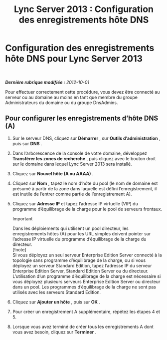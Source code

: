 ﻿---
title: 'Lync Server 2013 : Configuration des enregistrements hôte DNS'
TOCTitle: Configuration des enregistrements hôte DNS
ms:assetid: 78a1afcf-41c8-4da5-8740-c6570c19078c
ms:mtpsurl: https://technet.microsoft.com/fr-fr/library/Gg398593(v=OCS.15)
ms:contentKeyID: 49297803
ms.date: 05/20/2016
mtps_version: v=OCS.15
ms.translationtype: HT
---

# Configuration des enregistrements hôte DNS pour Lync Server 2013

 

_**Dernière rubrique modifiée :** 2012-10-01_

Pour effectuer correctement cette procédure, vous devez être connecté au serveur ou au domaine au moins en tant que membre du groupe Administrateurs du domaine ou du groupe DnsAdmins.

## Pour configurer les enregistrements d’hôte DNS (A)

1.  Sur le serveur DNS, cliquez sur **Démarrer** , sur **Outils d’administration** , puis sur **DNS** .

2.  Dans l’arborescence de la console de votre domaine, développez **Transférer les zones de recherche** , puis cliquez avec le bouton droit sur le domaine dans lequel Lync Server 2013 sera installé.

3.  Cliquez sur **Nouvel hôte (A ou AAAA)** .

4.  Cliquez sur **Nom** , tapez le nom d’hôte du pool (le nom de domaine est présumé à partir de la zone dans laquelle est défini l’enregistrement, il est inutile de l’entrer comme partie de l’enregistrement A).

5.  Cliquez sur **Adresse IP** et tapez l’adresse IP virtuelle (VIP) du programme d’équilibrage de la charge pour le pool de serveurs frontaux.
    
    > [!important]  
    > Dans les déploiements qui utilisent un pool directeur, les enregistrements hôtes (A) pour les URL simples doivent pointer sur l’adresse IP virtuelle du programme d’équilibrage de la charge du directeur.    
    > [!note]  
    > Si vous déployez un seul serveur Enterprise Edition Server connecté à la topologie sans programme d’équilibrage de la charge, ou si vous déployez un serveur Standard Edition, tapez l’adresse IP du serveur Enterprise Edition Server, Standard Edition Server ou du directeur. L’utilisation d’un programme d’équilibrage de la charge est nécessaire si vous déployez plusieurs serveurs Enterprise Edition Server ou directeur dans un pool. Les programmes d’équilibrage de la charge ne sont pas utilisés avec les serveurs Standard Edition.

6.  Cliquez sur **Ajouter un hôte** , puis sur **OK** .

7.  Pour créer un enregistrement A supplémentaire, répétez les étapes 4 et 5.

8.  Lorsque vous avez terminé de créer tous les enregistrements A dont vous avez besoin, cliquez sur **Terminer** .


